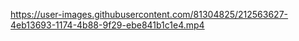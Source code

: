 


https://user-images.githubusercontent.com/81304825/212563627-4eb13693-1174-4b88-9f29-ebe841b1c1e4.mp4

